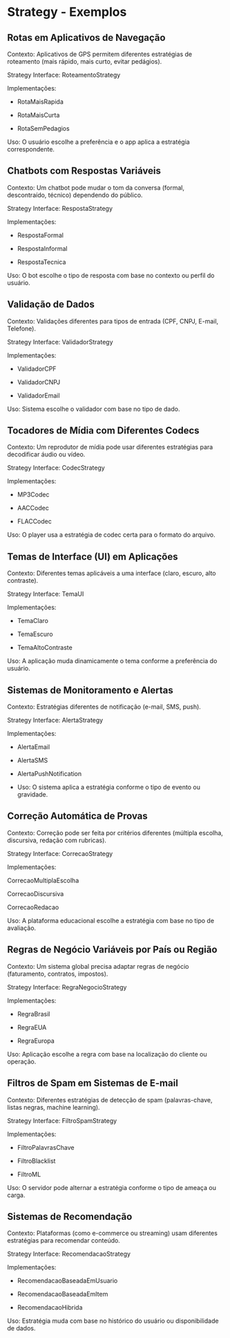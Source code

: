 # Strategy - Exemplos

## Rotas em Aplicativos de Navegação

Contexto: Aplicativos de GPS permitem diferentes estratégias de roteamento (mais rápido, mais curto, evitar pedágios).

Strategy Interface: RoteamentoStrategy

Implementações:

* RotaMaisRapida

* RotaMaisCurta

* RotaSemPedagios

Uso: O usuário escolhe a preferência e o app aplica a estratégia correspondente.

## Chatbots com Respostas Variáveis

Contexto: Um chatbot pode mudar o tom da conversa (formal, descontraído, técnico) dependendo do público.

Strategy Interface: RespostaStrategy

Implementações:

* RespostaFormal

* RespostaInformal

* RespostaTecnica

Uso: O bot escolhe o tipo de resposta com base no contexto ou perfil do usuário.

## Validação de Dados

Contexto: Validações diferentes para tipos de entrada (CPF, CNPJ, E-mail, Telefone).

Strategy Interface: ValidadorStrategy

Implementações:

* ValidadorCPF

* ValidadorCNPJ

* ValidadorEmail

Uso: Sistema escolhe o validador com base no tipo de dado.


## Tocadores de Mídia com Diferentes Codecs

Contexto: Um reprodutor de mídia pode usar diferentes estratégias para decodificar áudio ou vídeo.

Strategy Interface: CodecStrategy

Implementações:

* MP3Codec

* AACCodec

* FLACCodec

Uso: O player usa a estratégia de codec certa para o formato do arquivo.


## Temas de Interface (UI) em Aplicações

Contexto: Diferentes temas aplicáveis a uma interface (claro, escuro, alto contraste).

Strategy Interface: TemaUI

Implementações:

* TemaClaro

* TemaEscuro

* TemaAltoContraste

Uso: A aplicação muda dinamicamente o tema conforme a preferência do usuário.


## Sistemas de Monitoramento e Alertas

Contexto: Estratégias diferentes de notificação (e-mail, SMS, push).

Strategy Interface: AlertaStrategy

Implementações:

* AlertaEmail

* AlertaSMS

* AlertaPushNotification

* Uso: O sistema aplica a estratégia conforme o tipo de evento ou gravidade.

## Correção Automática de Provas

Contexto: Correção pode ser feita por critérios diferentes (múltipla escolha, discursiva, redação com rubricas).

Strategy Interface: CorrecaoStrategy

Implementações:

CorrecaoMultiplaEscolha

CorrecaoDiscursiva

CorrecaoRedacao

Uso: A plataforma educacional escolhe a estratégia com base no tipo de avaliação.


## Regras de Negócio Variáveis por País ou Região

Contexto: Um sistema global precisa adaptar regras de negócio (faturamento, contratos, impostos).

Strategy Interface: RegraNegocioStrategy

Implementações:

* RegraBrasil

* RegraEUA

* RegraEuropa

Uso: Aplicação escolhe a regra com base na localização do cliente ou operação.


## Filtros de Spam em Sistemas de E-mail

Contexto: Diferentes estratégias de detecção de spam (palavras-chave, listas negras, machine learning).

Strategy Interface: FiltroSpamStrategy

Implementações:

* FiltroPalavrasChave

* FiltroBlacklist

* FiltroML

Uso: O servidor pode alternar a estratégia conforme o tipo de ameaça ou carga.

## Sistemas de Recomendação

Contexto: Plataformas (como e-commerce ou streaming) usam diferentes estratégias para recomendar conteúdo.

Strategy Interface: RecomendacaoStrategy

Implementações:

* RecomendacaoBaseadaEmUsuario

* RecomendacaoBaseadaEmItem

* RecomendacaoHibrida

Uso: Estratégia muda com base no histórico do usuário ou disponibilidade de dados.
